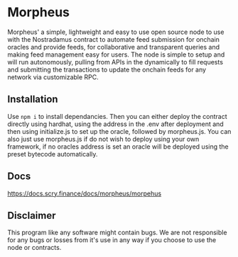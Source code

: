 # Morpheus
Morpheus' a simple, lightweight and easy to use open source node to use with the Nostradamus contract to automate feed submission for onchain oracles and provide feeds, for collaborative and transparent queries and making feed management easy for users. The node is simple to setup and will run autonomously, pulling from APIs in the dynamically to fill requests and submitting the transactions to update the onchain feeds for any network via customizable RPC. 

## Installation
Use `npm i` to install dependancies. Then you can either deploy the contract directly using hardhat, using the address in the .env after deployment and then using initialize.js to set up the oracle, followed by morpheus.js. You can also just use morpheus.js if do not wish to deploy using your own framework, if no oracles address is set an oracle will be deployed using the preset bytecode automatically.

## Docs
https://docs.scry.finance/docs/morpheus/morpehus

## Disclaimer
This program like any software might contain bugs. We are not responsible for any bugs or losses from it's use in any way if you choose to use the node or contracts.
